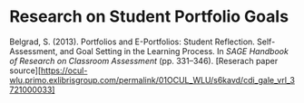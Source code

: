# Research on Student Portfolio Goals

Belgrad, S. (2013). Portfolios and E-Portfolios: Student Reflection. Self-Assessment, and Goal Setting in the Learning Process. In *SAGE Handbook of Research on Classroom Assessment* (pp. 331–346).
[Reserach paper source][https://ocul-wlu.primo.exlibrisgroup.com/permalink/01OCUL_WLU/s6kavd/cdi_gale_vrl_3721000033]
